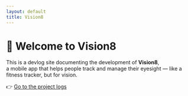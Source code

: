 ```yaml
---
layout: default
title: Vision8
---
```


# 👋 Welcome to Vision8

This is a devlog site documenting the development of **Vision8**,  
a mobile app that helps people track and manage their eyesight — like a fitness tracker, but for vision.

👉 [Go to the project logs](./vision8-project/)
